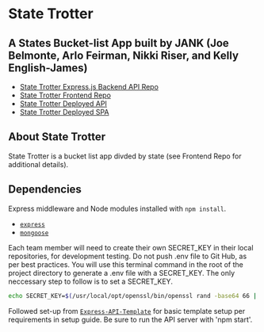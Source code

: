 # State Trotter
## A States Bucket-list App built by JANK (Joe Belmonte, Arlo Feirman, Nikki Riser, and Kelly English-James)
- [State Trotter Express.js Backend API Repo](https://github.com/WDI-BOS-17-JANK/backend-state-trotter)
- [State Trotter Frontend Repo](https://github.com/WDI-BOS-17-JANK/frontend-state-trotter)
- [State Trotter Deployed API](https://mysterious-plains-14810.herokuapp.com/)
- [State Trotter Deployed SPA](https://wdi-bos-17-jank.github.io/frontend-state-trotter/)

## About State Trotter
State Trotter is a bucket list app divded by state (see Frontend Repo for additional details).

## Dependencies

Express middleware and Node modules installed with `npm install`.

-   [`express`](http://expressjs.com/)
-   [`mongoose`](http://mongoosejs.com/)

Each team member will need to create their own SECRET_KEY in their local repositories, for development testing. Do not push .env file to Git Hub, as per best practices. You will use this terminal command in the root of the project directory to generate a .env file with a SECRET_KEY. The only neccessary step to follow is to set a SECRET_KEY.
```sh
echo SECRET_KEY=$(/usr/local/opt/openssl/bin/openssl rand -base64 66 | tr -d '\n') >>.env
```
Followed set-up from [`Express-API-Template`](https://github.com/ga-wdi-boston/express-api-template) for basic template setup per requirements in setup guide. Be sure to run the API server with 'npm start'.
